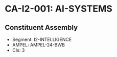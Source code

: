 # CA-I2-001: AI-SYSTEMS

## Constituent Assembly
- Segment: I2-INTELLIGENCE
- AMPEL: AMPEL-24-BWB
- CIs: 3
